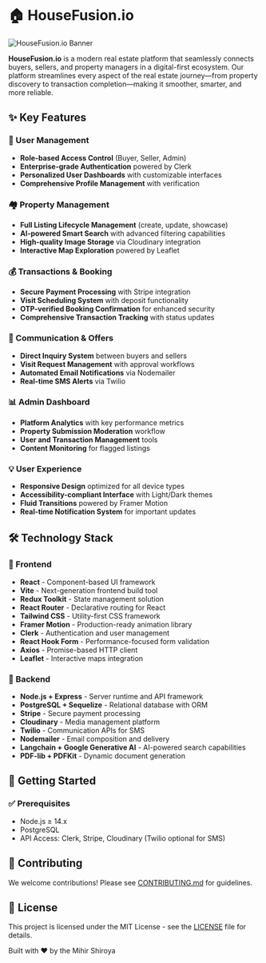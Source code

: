 # 🏠 HouseFusion.io

![HouseFusion.io Banner](https://i.imgur.com/your-banner-image.png)

**HouseFusion.io** is a modern real estate platform that seamlessly connects buyers, sellers, and property managers in a digital-first ecosystem. Our platform streamlines every aspect of the real estate journey—from property discovery to transaction completion—making it smoother, smarter, and more reliable.

## ✨ Key Features

### 👥 User Management
- **Role-based Access Control** (Buyer, Seller, Admin)
- **Enterprise-grade Authentication** powered by Clerk
- **Personalized User Dashboards** with customizable interfaces
- **Comprehensive Profile Management** with verification

### 🏘️ Property Management
- **Full Listing Lifecycle Management** (create, update, showcase)
- **AI-powered Smart Search** with advanced filtering capabilities
- **High-quality Image Storage** via Cloudinary integration
- **Interactive Map Exploration** powered by Leaflet

### 💰 Transactions & Booking
- **Secure Payment Processing** with Stripe integration
- **Visit Scheduling System** with deposit functionality
- **OTP-verified Booking Confirmation** for enhanced security
- **Comprehensive Transaction Tracking** with status updates

### 📨 Communication & Offers
- **Direct Inquiry System** between buyers and sellers
- **Visit Request Management** with approval workflows
- **Automated Email Notifications** via Nodemailer
- **Real-time SMS Alerts** via Twilio

### 📊 Admin Dashboard
- **Platform Analytics** with key performance metrics
- **Property Submission Moderation** workflow
- **User and Transaction Management** tools
- **Content Monitoring** for flagged listings

### 💡 User Experience
- **Responsive Design** optimized for all device types
- **Accessibility-compliant Interface** with Light/Dark themes
- **Fluid Transitions** powered by Framer Motion
- **Real-time Notification System** for important updates

## 🛠️ Technology Stack

### 🔹 Frontend
- **React** - Component-based UI framework
- **Vite** - Next-generation frontend build tool
- **Redux Toolkit** - State management solution
- **React Router** - Declarative routing for React
- **Tailwind CSS** - Utility-first CSS framework
- **Framer Motion** - Production-ready animation library
- **Clerk** - Authentication and user management
- **React Hook Form** - Performance-focused form validation
- **Axios** - Promise-based HTTP client
- **Leaflet** - Interactive maps integration

### 🔸 Backend
- **Node.js + Express** - Server runtime and API framework
- **PostgreSQL + Sequelize** - Relational database with ORM
- **Stripe** - Secure payment processing
- **Cloudinary** - Media management platform
- **Twilio** - Communication APIs for SMS
- **Nodemailer** - Email composition and delivery
- **Langchain + Google Generative AI** - AI-powered search capabilities
- **PDF-lib + PDFKit** - Dynamic document generation

## 🚀 Getting Started

### ✅ Prerequisites
- Node.js ≥ 14.x
- PostgreSQL
- API Access: Clerk, Stripe, Cloudinary (Twilio optional for SMS)


## 👥 Contributing

We welcome contributions! Please see [CONTRIBUTING.md](CONTRIBUTING.md) for guidelines.

## 📜 License

This project is licensed under the MIT License - see the [LICENSE](LICENSE) file for details.


Built with ❤️ by the Mihir Shiroya
